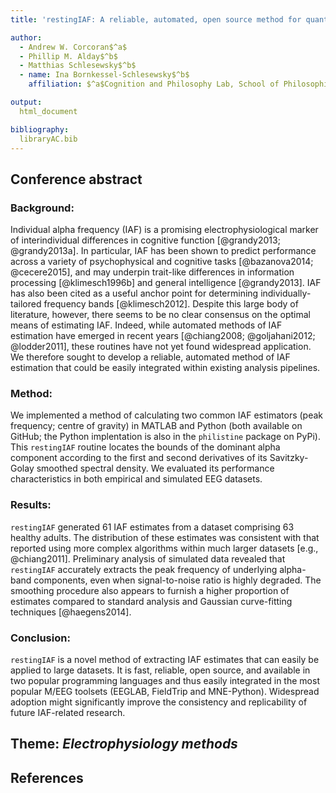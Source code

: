 ```yaml
---
title: 'restingIAF: A reliable, automated, open source method for quantifying individual alpha frequency'

author:
  - Andrew W. Corcoran$^a$
  - Phillip M. Alday$^b$
  - Matthias Schlesewsky$^b$
  - name: Ina Bornkessel-Schlesewsky$^b$
    affiliation: $^a$Cognition and Philosophy Lab, School of Philosophical, Historical and International Studies, Monash University, Clayton, Victoria 3800, Australia $^b$Cognitive Neuroscience Lab, School of Psychology, Social Work and Social Policy, University of South Australia, Magill 5072, Australia.

output: 
  html_document

bibliography: 
  libraryAC.bib
---
```


## Conference abstract
### Background:
Individual alpha frequency (IAF) is a promising electrophysiological marker of interindividual differences in cognitive function [@grandy2013; @grandy2013a].
In particular, IAF has been shown to predict performance across a variety of psychophysical and cognitive tasks [@bazanova2014; @cecere2015], and may underpin trait-like differences in information processing [@klimesch1996b] and general intelligence [@grandy2013].
IAF has also been cited as a useful anchor point for determining individually-tailored frequency bands [@klimesch2012].
Despite this large body of literature, however, there seems to be no clear consensus on the optimal means of estimating IAF.
Indeed, while automated methods of IAF estimation have emerged in recent years [@chiang2008; @goljahani2012; @lodder2011], these routines have not yet found widespread application.
We therefore sought to develop a reliable, automated method of IAF estimation that could be easily integrated within existing analysis pipelines.

### Method:
We implemented a method of calculating two common IAF estimators (peak frequency; centre of gravity) in MATLAB and Python (both available on GitHub; the Python implentation is also in the `philistine` package on PyPi).
This `restingIAF` routine locates the bounds of the dominant alpha component according to the first and second derivatives of its Savitzky-Golay smoothed spectral density.
We evaluated its performance characteristics in both empirical and simulated EEG datasets.

### Results:
`restingIAF` generated 61 IAF estimates from a dataset comprising 63 healthy adults.
The distribution of these estimates was consistent with that reported using more complex algorithms within much larger datasets [e.g., @chiang2011].
Preliminary analysis of simulated data revealed that `restingIAF` accurately extracts the peak frequency of underlying alpha-band components, even when signal-to-noise ratio is highly degraded.
The smoothing procedure also appears to furnish a higher proportion of estimates compared to standard analysis and Gaussian curve-fitting techniques [@haegens2014].

### Conclusion:
`restingIAF` is a novel method of extracting IAF estimates that can easily be applied to large datasets.
It is fast, reliable, open source, and available in two popular programming languages and thus easily integrated in the most popular M/EEG toolsets (EEGLAB, FieldTrip and MNE-Python).
Widespread adoption might significantly improve the consistency and replicability of future IAF-related research.

## Theme: *Electrophysiology methods*

## References

